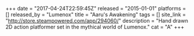 +++
date = "2017-04-24T22:59:45Z"
released = "2015-01-01"
platforms = []
released_by = "Lumenox"
title = "Aaru's Awakening"
tags = []
site_link = "http://store.steampowered.com/app/294060/"
description = "Hand drawn 2D action platformer set in the mythical world of Lumenox."
cat = "A"
+++

